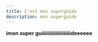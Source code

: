 ```yaml
---
title: C'est mon superguide
description: mon superguide
---
```

**imon super guiiiiiiiiiiiiiiiiiiiiideeeeee**
